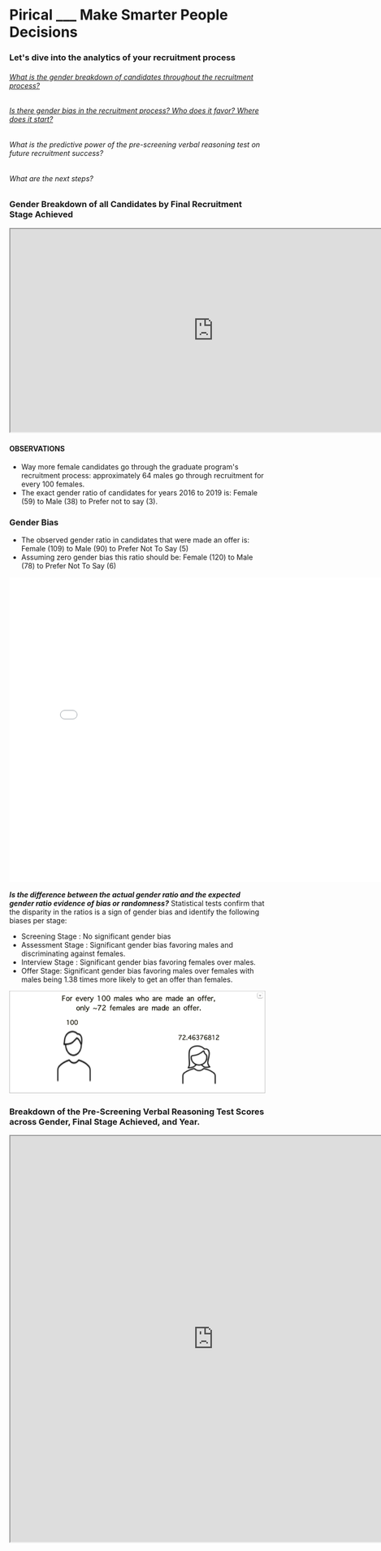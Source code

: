 # Pirical ___ Make Smarter People Decisions

### Let's dive into the analytics of your recruitment process
###### [What is the gender breakdown of candidates throughout the recruitment process?](#Gender-Breakdown-of-all-Candidates-by-Final-Recruitment-Stage-Achieved)
###### [Is there gender bias in the recruitment process? Who does it favor? Where does it start?](#gender-bias)
###### What is the predictive power of the pre-screening verbal reasoning test on future recruitment success?
###### What are the next steps?

### Gender Breakdown of all Candidates by Final Recruitment Stage Achieved 

<iframe width="800" height="400" src="https://public.tableau.com/views/GenderBias_16132350298880/Dashboard1?:language=en&:display_count=y&publish=yes&:origin=viz_share_link&:showVizHome=no"></iframe>  

#### OBSERVATIONS

* Way more female candidates go through the graduate program's recruitment process: approximately 64 males go through recruitment for every 100 females.
* The exact gender ratio of candidates for years 2016 to 2019 is: Female (59) to Male (38) to Prefer not to say (3).

### Gender Bias

* The observed gender ratio in candidates that were made an offer is: Female (109) to Male (90) to Prefer Not To Say (5)
* Assuming zero gender bias this ratio should be: Female (120) to Male (78) to Prefer Not To Say (6)

<iframe width="800" height="600" frameborder="0" scrolling="no" src="//plotly.com/~spap/32.embed"></iframe>

***Is the difference between the actual gender ratio and the expected gender ratio evidence of bias or randomness?***
Statistical tests confirm that the disparity in the ratios is a sign of gender bias and identify the following biases per stage: 
* Screening Stage : No significant gender bias 
* Assessment Stage : Significant gender bias favoring males and discriminating against females.
* Interview Stage : Significant gender bias favoring females over males. 
* Offer Stage: Significant gender bias favoring males over females with males being 1.38 times more likely to get an offer than females.
<img src="https://github.com/SuzieP/Pirical/blob/main/male%20to%20female%20icons.png">



### Breakdown of the Pre-Screening Verbal Reasoning Test Scores across Gender, Final Stage Achieved, and Year.

<iframe width="800" height="800" src="https://public.tableau.com/views/TestScorebyYear/Sheet1?:language=en&:display_count=y&publish=yes&:origin=viz_share_link&:showVizHome=no"></iframe>
